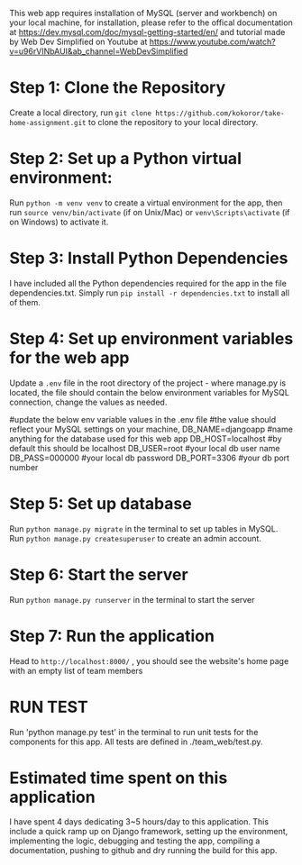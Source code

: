 
This web app requires installation of MySQL (server and workbench) on your local machine, for installation, please refer to the offical documentation at https://dev.mysql.com/doc/mysql-getting-started/en/ 
and tutorial made by Web Dev Simplified on Youtube at https://www.youtube.com/watch?v=u96rVINbAUI&ab_channel=WebDevSimplified   

# Step 1: Clone the Repository
Create a local directory, run `git clone https://github.com/kokoror/take-home-assignment.git` to clone the repository to your local directory.

# Step 2: Set up a Python virtual environment:
Run `python -m venv venv` to create a virtual environment for the app, then run `source venv/bin/activate` (if on Unix/Mac) or `venv\Scripts\activate` (if on Windows) to activate it.

# Step 3: Install Python Dependencies
I have included all the Python dependencies required for the app in the file dependencies.txt. Simply run `pip install -r dependencies.txt` to install all of them.

# Step 4: Set up environment variables for the web app
Update a `.env` file in the root directory of the project - where manage.py is located, the file should contain the below environment variables for MySQL connection, change the values as needed.

#update the below env variable values in the .env file
#the value should reflect your MySQL settings on your machine, 
DB_NAME=djangoapp #name anything for the database used for this web app
DB_HOST=localhost #by default this should be localhost
DB_USER=root #your local db user name
DB_PASS=000000 #your local db password
DB_PORT=3306 #your db port number

# Step 5: Set up database
Run `python manage.py migrate` in the terminal to set up tables in MySQL.
Run `python manage.py createsuperuser` to create an admin account.

# Step 6: Start the server
Run `python manage.py runserver` in the terminal to start the server

# Step 7: Run the application
Head to `http://localhost:8000/` , you should see the website's home page with an empty list of team members


# RUN TEST
Run 'python manage.py test' in the terminal to run unit tests for the components for this app. All tests are defined in ./team_web/test.py.

# Estimated time spent on this application
I have spent 4 days dedicating 3~5 hours/day to this application. This include a quick ramp up on Django framework, setting up the environment, implementing the logic, debugging and testing the app, compiling a documentation, pushing to github and dry running the build for this app. 





